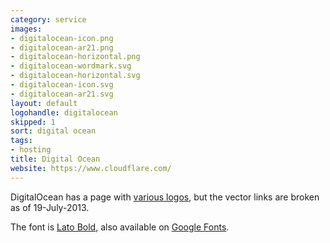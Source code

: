 ```yaml
---
category: service
images:
- digitalocean-icon.png
- digitalocean-ar21.png
- digitalocean-horizontal.png
- digitalocean-wordmark.svg
- digitalocean-horizontal.svg
- digitalocean-icon.svg
- digitalocean-ar21.svg
layout: default
logohandle: digitalocean
skipped: 1
sort: digital ocean
tags:
- hosting
title: Digital Ocean
website: https://www.cloudflare.com/
---
```


DigitalOcean has a page with [various logos](https://www.digitalocean.com/badges-and-logos), but the vector links are broken as of 19-July-2013.

The font is [Lato Bold](http://www.latofonts.com/), also available on [Google Fonts](http://www.google.com/fonts/specimen/Lato).
